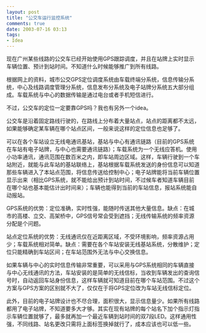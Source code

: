 ```yaml
---
layout: post
title: "公交车运行监控系统"
comments: true
date: 2003-07-16 03:13
tags:
- Idea
---
```

现在广州某些线路的公交车已经开始使用GPS跟踪调度，并且在站牌上实时显示车辆位置、预计到站时间。不知道什么时候能够推广到所有线路。

根据网上的资料，城市公交GPS定位调度系统由车载终端分系统，信息传输分系统，中心及线路调度管理分系统，信息发布分系统及电子站牌分系统五大部分组成。车载系统与中心的数据传输是通过电台或者手机短信进行。

不过，公交车的定位一定要靠GPS吗？我也有另外一个idea。

公交车是沿着固定路线行驶的，在路线上分布着大量站点，站点的距离都不太远，如果能够确定某车辆在哪个站点区间，一般来说这样的定位信息也足够了。

可以在各个车站设立无线电通讯基站，基站与中心有通讯链路（目前的GPS系统在车站有电子站牌，与中心也需要通讯链路）；车载系统为一个无线应答机。使用小功率通讯，通讯范围在数百米之内，即车站周边区域。这样，车辆行驶到一个车站附近，就能与此车站的基站联络上，基站根据车载系统发送的身份信息可以知道那些车辆进入了本站点范围，将信息传送给控制中心；电子站牌能将当前车辆位置显示出来（相比GPS系统，就不能给出预计到站时间，不过候车者知道车辆目前在哪个站也基本能估计出时间来）；车辆也能得到当前的车站信息，报站系统能自动报站。

GPS系统的优势：定位准确，实时性强，能随时传送其他大量信息。缺点：在城市的高楼、立交、高架桥中，GPS信号常会受到遮挡；无线传输系统的频率资源分配是个问题。

站点定位系统的优势：无线通讯仅在近距离区域，不受环境影响，频率资源占用少；车载系统相对简单。缺点：需要在各个车站安装无线基站系统，分散维护；定位只能精确到车站区间；在车站范围外无法与中心交换信息。

如果车辆与中心的实时信息传输非常重要，可以采用与GPS系统相同的车辆直接与中心无线通讯的方法，车站安装的是简单的无线信标，当收到车辆发出的查询信号时，自动返回车站身份信息，这样车辆就可知道目前在哪个车站范围。不过这个方案与GPS方案的区别就不大了，仅仅在于将GPS定位改为车站无线信标定位。

此外，目前的电子站牌设计也不尽合理，面积很大，显示信息量少。如果所有线路都用了电子站牌，不知道要多大才够。其实在现有站牌的每个站名下加个指示灯指示车辆位置就够了，最多就再加一个最近车辆到站时间的双7段LED。这样通用性强，不同线路、站名更改只需将上面标签换掉就行了，成本应该也可以低一些。
